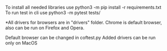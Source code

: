 To install all needed libraries use python3 -m pip install -r requirements.txt
To run test in cli use python3 -m pytest tests/


*All drivers for browsers are in "drivers" folder. Chrome is default browser, 
also can be run on Firefox and Opera. 

Default browser can be changed in coftest.py 
Added drivers can be run only on MacOS